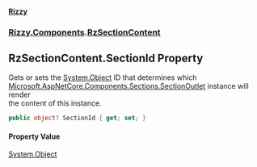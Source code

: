 #### [Rizzy](index.md 'index')
### [Rizzy.Components](Rizzy.Components.md 'Rizzy.Components').[RzSectionContent](Rizzy.Components.RzSectionContent.md 'Rizzy.Components.RzSectionContent')

## RzSectionContent.SectionId Property

Gets or sets the [System.Object](https://docs.microsoft.com/en-us/dotnet/api/System.Object 'System.Object') ID that determines which [Microsoft.AspNetCore.Components.Sections.SectionOutlet](https://docs.microsoft.com/en-us/dotnet/api/Microsoft.AspNetCore.Components.Sections.SectionOutlet 'Microsoft.AspNetCore.Components.Sections.SectionOutlet') instance will render  
the content of this instance.

```csharp
public object? SectionId { get; set; }
```

#### Property Value
[System.Object](https://docs.microsoft.com/en-us/dotnet/api/System.Object 'System.Object')